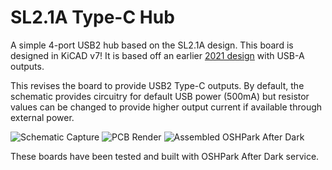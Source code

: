 # SL2.1A Type-C Hub
A simple 4-port USB2 hub based on the SL2.1A design.
This board is designed in KiCAD v7! It is based off an earlier [2021 design](https://github.com/Hugoyhu/Hack-Club-Zephyr-USB-Hub) with USB-A outputs. 

This revises the board to provide USB2 Type-C outputs. By default, the schematic provides circuitry for default USB power (500mA) but resistor values can be changed to provide higher output current if available through external power. 

![Schematic Capture](https://cloud-2xkj45owt-hack-club-bot.vercel.app/0image.png)
![PCB Render](https://cloud-c7is38gls-hack-club-bot.vercel.app/0screenshot_2023-11-02_at_2.20.38_pm.png)
![Assembled OSHPark After Dark](https://www.hugohu.me/media/USBHub.jpg)

These boards have been tested and built with OSHPark After Dark service. 
